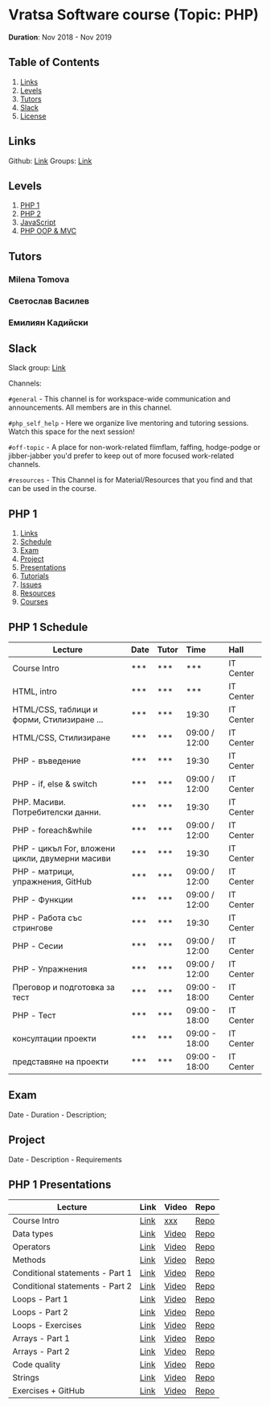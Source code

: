 # Vratsa Software course (Topic: PHP)

__Duration__: Nov 2018 - Nov 2019 

## Table of Contents

  1. [Links](#links)
  2. [Levels](#levels) 
  3. [Tutors](#tutors)
  4. [Slack](#slack)
  5. [License](#license)
  
  ## Links

Github: [Link](https://github.com/VratsaSoftware/php18)
Groups: [Link](https://docs.google.com/spreadsheets/d/1io_9_z07-AK52bFqosF3X9LNQBeQKlnBbhj4NIytmAE/edit?usp=sharing)

## Levels
1. [PHP 1](#php-1)
2. [PHP 2](#php-2)
3. [JavaScript](#javasscript)
4. [PHP OOP & MVC](#php-oop-and-mvc)

## Tutors

### Milena Tomova

### Светослав Василев

### Емилиян Кадийски

## Slack

Slack group: [Link](https://vratsasoftware.slack.com/messages/CDW33HN5N)

Channels:

`#general` - This channel is for workspace-wide communication and announcements. All members are in this channel.

`#php_self_help` - Here we organize live mentoring and tutoring sessions. Watch this space for the next session!

`#off-topic` - A place for non-work-related flimflam, faffing, hodge-podge or jibber-jabber you'd prefer to keep out of more focused work-related channels.

`#resources` - This Channel is for Material/Resources that you find and that can be used in the course.


## PHP 1
1. [Links](#php-1-links)
2. [Schedule](#php-1-schedule)
3. [Exam](#php-1-exam)
4. [Project](#php-1-project)
5. [Presentations](#php-1-presentations)
6. [Tutorials](#php-1-tutorials)
7. [Issues](#php-1-issues)
8. [Resources](#php-1-resources)
9. [Courses](#php-1-courses)

## PHP 1 Schedule

| Lecture | Date | Tutor | Time | Hall |
|---------|:-----|:------|:-----|:-----|
| Course Intro | *** | *** | *** | IT Center | 
| HTML, intro |  *** | *** | *** | IT Center | 
| HTML/CSS, таблици и форми, Стилизиране ... | *** | *** | 19:30 | IT Center |
| HTML/CSS, Стилизиране|  *** | *** | 09:00 / 12:00 | IT Center |
| PHP - въведение | *** | *** | 19:30 | IT Center |
| PHP - if, else & switch | *** | *** | 09:00 / 12:00 | IT Center | 
| PHP. Масиви. Потребителски данни. | *** | *** | 19:30 | IT Center |
| PHP - foreach&while | *** | *** | 09:00 / 12:00 | IT Center |
| PHP - цикъл For, вложени цикли, двумерни масиви | *** | *** | 19:30 | IT Center |
| PHP - матрици, упражнения, GitHub | *** | *** | 09:00 / 12:00 | IT Center |
| PHP - Функции | *** | *** | 09:00 / 12:00 | IT Center |
| PHP - Работа със стрингове | *** | *** | 19:30 | IT Center |
| PHP - Сесии | *** | *** | 09:00 / 12:00 | IT Center |
| PHP - Упражнения | *** | *** | 09:00 / 12:00 | IT Center |
| Преговор и подготовка за тест | *** | *** | 09:00 - 18:00 | IT Center |
| PHP - Тест | *** | *** | 09:00 - 18:00 | IT Center |
| консултации проекти | *** | *** | 09:00 - 18:00 | IT Center |
| представяне на проекти | *** | *** | 09:00 - 18:00 | IT Center |


## Exam

Date - Duration - Description;

## Project

Date - Description - Requirements

## PHP 1 Presentations

| Lecture | Link | Video | Repo |
|---------|:-----|:------|:-----|
| Course Intro | [Link]() | [xxx]() | [Repo]() |
| Data types | [Link]() | [Video]() | [Repo]() |
| Operators | [Link]() | [Video]() | [Repo]() |
| Methods | [Link]() | [Video]() | [Repo]() |
| Conditional statements - Part 1 | [Link]() | [Video]() | [Repo]() |
| Conditional statements - Part 2 | [Link]() | [Video]() | [Repo]()|
| Loops - Part 1 | [Link]() | [Video]() | [Repo]()|
| Loops - Part 2 | [Link]() | [Video]() | [Repo]() |
| Loops - Exercises | [Link]() | [Video]() | [Repo]() |
| Arrays - Part 1 | [Link]() | [Video]() | [Repo]() |
| Arrays - Part 2 | [Link]() | [Video]() | [Repo]() |
| Code quality | [Link]() | [Video]() | [Repo]() |
| Strings | [Link]() | [Video]() | [Repo]() |
| Exercises + GitHub | [Link]() | [Video]() | [Repo]() |


